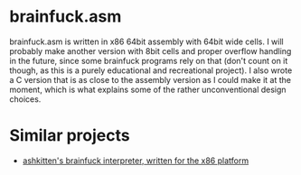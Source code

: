 # brainfuck.asm
brainfuck.asm is written in x86 64bit assembly with 64bit wide cells. I will probably make another version with 8bit cells and proper overflow handling in the future, since some brainfuck programs rely on that (don't count on it though, as this is a purely educational and recreational project). I also wrote a C version that is as close to the assembly version as I could make it at the moment, which is what explains some of the rather unconventional design choices.

# Similar projects
- [ashkitten's brainfuck interpreter, written for the x86 platform](https://gitlab.com/ashkitten/bf-interpreter-nasm)

